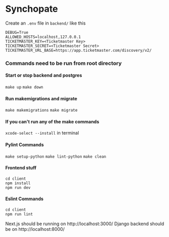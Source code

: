 # Synchopate

Create an `.env` file in `backend/` like this

```
DEBUG=True
ALLOWED_HOSTS=localhost,127.0.0.1
TICKETMASTER_KEY=<Ticketmaster Key>
TICKETMASTER_SECRET=<Ticketmaster Secret>
TICKETMASTER_URL_BASE=https://app.ticketmaster.com/discovery/v2/
```
### Commands need to be run from root directory 

#### Start or stop backend and postgres
`make up`
`make down`

#### Run makemigrations and migrate
`make makemigrations`
`make migrate`

#### If you can't run any of the make commands
`xcode-select --install` in terminal

#### Pylint Commands
`make setup-python`
`make lint-python`
`make clean`

#### Frontend stuff
```
cd client
npm install
npm run dev
```

#### Eslint Commands
```
cd client
npm run lint
```

Next.js should be running on http://localhost:3000/
Django backend should be on http://localhost:8000/